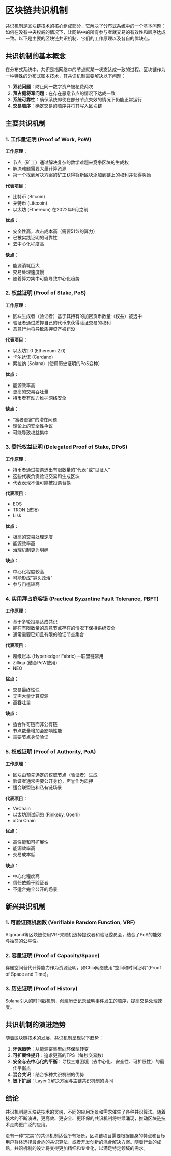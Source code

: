 # 区块链共识机制

共识机制是区块链技术的核心组成部分，它解决了分布式系统中的一个基本问题：如何在没有中央权威的情况下，让网络中的所有参与者就交易的有效性和顺序达成一致。以下是主要的区块链共识机制、它们的工作原理以及各自的优缺点。

## 共识机制的基本概念

在分布式系统中，共识是指网络中的节点就某一状态达成一致的过程。区块链作为一种特殊的分布式账本技术，其共识机制需要解决以下问题：

1. **双花问题**：防止同一数字资产被花费两次
2. **拜占庭将军问题**：在存在恶意节点的情况下达成一致
3. **系统可靠性**：确保系统即使在部分节点失效的情况下仍能正常运行
4. **交易顺序**：确定交易的顺序并将其写入区块链

## 主要共识机制

### 1. 工作量证明 (Proof of Work, PoW)

**工作原理**：
- 节点（矿工）通过解决复杂的数学难题来竞争区块的生成权
- 解决难题需要大量计算资源
- 第一个找到解决方案的矿工获得将新区块添加到链上的权利并获得奖励

**代表项目**：
- 比特币 (Bitcoin)
- 莱特币 (Litecoin)
- 以太坊 (Ethereum) 在2022年9月之前

**优点**：
- 安全性高，攻击成本高（需要51%的算力）
- 已被实践证明的可靠性
- 去中心化程度高

**缺点**：
- 能源消耗巨大
- 交易处理速度慢
- 随着算力集中可能导致中心化趋势

### 2. 权益证明 (Proof of Stake, PoS)

**工作原理**：
- 区块生成者（验证者）基于其持有的加密货币数量（权益）被选中
- 验证者通过质押自己的代币来获得验证交易的权利
- 恶意行为将导致质押资产被罚没

**代表项目**：
- 以太坊2.0 (Ethereum 2.0)
- 卡尔达诺 (Cardano)
- 索拉纳 (Solana)（使用历史证明的PoS变种）

**优点**：
- 能源效率高
- 更高的交易吞吐量
- 持币者有动力维护网络安全

**缺点**：
- "富者更富"的潜在问题
- 理论上的安全性争议
- 可能导致权益集中

### 3. 委托权益证明 (Delegated Proof of Stake, DPoS)

**工作原理**：
- 持币者通过投票选出有限数量的"代表"或"见证人"
- 这些代表负责验证交易和生成区块
- 代表表现不佳可能被投票替换

**代表项目**：
- EOS
- TRON (波场)
- Lisk

**优点**：
- 极高的交易处理速度
- 能源效率高
- 治理机制更为明确

**缺点**：
- 中心化程度较高
- 可能形成"寡头政治"
- 参与门槛较高

### 4. 实用拜占庭容错 (Practical Byzantine Fault Tolerance, PBFT)

**工作原理**：
- 基于多轮投票达成共识
- 能在有限数量的恶意节点存在的情况下保持系统安全
- 通常需要已知且有限的验证节点集合

**代表项目**：
- 超级账本 (Hyperledger Fabric) --联盟链常用
- Zilliqa (结合PoW使用)
- NEO

**优点**：
- 交易最终性快
- 无需大量计算资源
- 高吞吐量

**缺点**：
- 适合许可链而非公有链
- 节点数量增加会影响性能
- 需要节点身份验证

### 5. 权威证明 (Proof of Authority, PoA)

**工作原理**：
- 区块由预先选定的权威节点（验证者）生成
- 验证者通常需要公开身份，声誉作为质押
- 适合联盟链和私有链场景

**代表项目**：
- VeChain
- 以太坊测试网络 (Rinkeby, Goerli)
- xDai Chain

**优点**：
- 高性能和可扩展性
- 能源效率高
- 交易成本低

**缺点**：
- 中心化程度高
- 信任依赖于验证者
- 不适合完全公开的场景

## 新兴共识机制

### 1. 可验证随机函数 (Verifiable Random Function, VRF)

Algorand等区块链使用VRF来随机选择提议者和验证委员会，结合了PoS的能效与抽签的公平性。

### 2. 容量证明 (Proof of Capacity/Space)

存储空间替代计算能力作为资源证明，如Chia网络使用"空间和时间证明"(Proof of Space and Time)。

### 3. 历史证明 (Proof of History)

Solana引入的时间戳机制，创建历史记录证明事件发生的顺序，提高交易处理速度。

## 共识机制的演进趋势

随着区块链技术的发展，共识机制呈现以下趋势：

1. **环保趋势**：从能源密集型向环保型转变
2. **可扩展性提升**：追求更高的TPS（每秒交易数）
3. **安全与去中心化的平衡**：寻找三难困境（去中心化、安全性、可扩展性）的最佳平衡点
4. **混合共识**：结合多种共识机制的优势
5. **链下扩展**：Layer 2解决方案与主链共识机制的协同

## 结论

共识机制是区块链技术的灵魂，不同的应用场景和需求催生了各种共识算法。随着技术的不断演进，更高效、更安全、更环保的共识机制将继续涌现，推动区块链技术走向更广泛的应用。

没有一种"完美"的共识机制适合所有场景，区块链项目需要根据自身的特点和目标用户群体选择最合适的共识算法，或者开发创新的混合解决方案。随着行业的成熟，共识机制的设计将变得更加精细和专业化，以满足特定领域的需求。